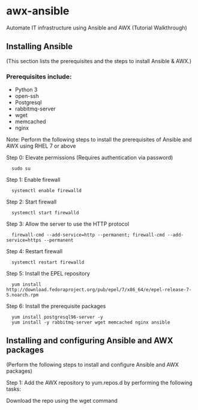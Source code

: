# awx-ansible
Automate IT infrastructure using Ansible and AWX (Tutorial Walkthrough)  

## Installing Ansible
(This section lists the prerequisites and the steps to install Ansible & AWX.)

### Prerequisites include:
- Python 3
- open-ssh
- Postgresql
- rabbitmq-server
- wget
- memcached
- nginx


Note: Perform the following steps to install the prerequisites of Ansible and AWX using RHEL 7 or above

Step 0: Elevate permissions (Requires authentication via password)
```
  sudo su
```

Step 1: Enable firewall 
```
  systemctl enable firewalld
```

Step 2: Start firewall
```
  systemctl start firewalld
```

Step 3: Allow the server to use the HTTP protocol
```
  firewall-cmd --add-service=http --permanent; firewall-cmd --add-service=https --permanent
```

Step 4: Restart firewall
```
  systemctl restart firewalld
```

Step 5: Install the EPEL repository
```
  yum install http://download.fedoraproject.org/pub/epel/7/x86_64/e/epel-release-7-5.noarch.rpm
```

Step 6: Install the prerequisite packages
```
  yum install postgresql96-server -y
  yum install -y rabbitmq-server wget memcached nginx ansible
```

## Installing and configuring Ansible and AWX packages
(Perform the following steps to install and configure Ansible and AWX packages)

Step 1: Add the AWX repository to yum.repos.d by performing the following tasks:

Download the repo using the wget command
